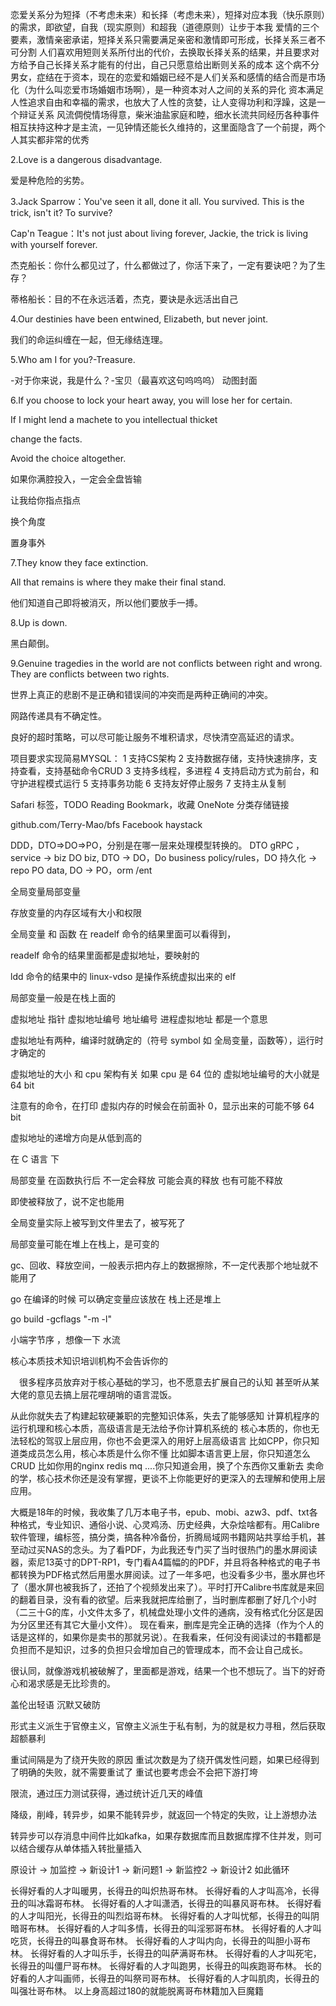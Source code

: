 恋爱关系分为短择（不考虑未来）和长择（考虑未来），短择对应本我（快乐原则）的需求，即欲望，自我（现实原则）和超我（道德原则）让步于本我
爱情的三个要素，激情亲密承诺，短择关系只需要满足亲密和激情即可形成，长择关系三者不可分割
人们喜欢用短则关系所付出的代价，去换取长择关系的结果，并且要求对方给予自己长择关系才能有的付出，自己只愿意给出断则关系的成本
这个病不分男女，症结在于资本，现在的恋爱和婚姻已经不是人们关系和感情的结合而是市场化（为什么叫恋爱市场婚姻市场啊），是一种资本对人之间的关系的异化
资本满足人性追求自由和幸福的需求，也放大了人性的贪婪，让人变得功利和浮躁，这是一个辩证关系
风流倜傥情场得意，柴米油盐家庭和睦，细水长流共同经历各种事件相互扶持这种才是主流，一见钟情还能长久维持的，这里面隐含了一个前提，两个人其实都非常的优秀


2.Love is a dangerous disadvantage.

爱是种危险的劣势。

3.Jack Sparrow：You've seen it all, done it all. You survived. This is the trick, isn't it? To survive?

Cap'n Teague：It's not just about living forever, Jackie, the trick is living with yourself forever.

杰克船长：你什么都见过了，什么都做过了，你活下来了，一定有要诀吧？为了生存？

蒂格船长：目的不在永远活着，杰克，要诀是永远活出自己

4.Our destinies have been entwined, Elizabeth, but never joint.

我们的命运纠缠在一起，但无缘结连理。

5.Who am I for you?-Treasure.

-对于你来说，我是什么？-宝贝（最喜欢这句呜呜呜）
动图封面

6.If you choose to lock your heart away, you will lose her for certain.

If I might lend a machete to you intellectual thicket

change the facts.

Avoid the choice altogether.

如果你满腔投入，一定会全盘皆输

让我给你指点指点

换个角度

置身事外

7.They know they face extinction.

All that remains is where they make their final stand.

他们知道自己即将被消灭，所以他们要放手一搏。

8.Up is down.

黑白颠倒。

9.Genuine tragedies in the world are not conflicts between right and wrong. They are conflicts between two rights.

世界上真正的悲剧不是正确和错误间的冲突而是两种正确间的冲突。

网路传递具有不确定性。

良好的超时策略，可以尽可能让服务不堆积请求，尽快清空高延迟的请求。

项目要求实现简易MYSQL：
1 支持CS架构
2 支持数据存储，支持快速排序，支持查看，支持基础命令CRUD
3 支持多线程，多进程
4 支持启动方式为前台，和守护进程模式运行
5 支持事务功能
6 支持友好停止服务
7 支持主从复制

Safari 标签，TODO Reading
Bookmark，收藏
OneNote 分类存储链接

github.com/Terry-Mao/bfs 
Facebook haystack 


DDD，DTO=>DO=>PO，分别是在哪一层来处理模型转换的。 
DTO gRPC ，service -> biz
DO biz, DTO -> DO，Do business policy/rules，DO 持久化  -> repo
PO data, DO -> PO，orm /ent  



全局变量局部变量

存放变量的内存区域有大小和权限

全局变量 和 函数 在 readelf 命令的结果里面可以看得到，

readelf 命令的结果里面都是虚拟地址，要映射的

ldd 命令的结果中的 linux-vdso 是操作系统虚拟出来的 elf

局部变量一般是在栈上面的




虚拟地址 指针 虚拟地址编号 地址编号 进程虚拟地址 都是一个意思

虚拟地址有两种，编译时就确定的（符号 symbol 如 全局变量，函数等），运行时才确定的

虚拟地址的大小 和 cpu 架构有关 如果 cpu 是 64 位的 虚拟地址编号的大小就是 64 bit

注意有的命令，在打印 虚拟内存的时候会在前面补 0，显示出来的可能不够 64 bit

虚拟地址的递增方向是从低到高的




在 C 语言 下

局部变量 在函数执行后 不一定会释放 可能会真的释放 也有可能不释放

即使被释放了，说不定也能用


全局变量实际上被写到文件里去了，被写死了

局部变量可能在堆上在栈上，是可变的


gc、回收、释放空间，一般表示把内存上的数据擦除，不一定代表那个地址就不能用了


go 在编译的时候 可以确定变量应该放在 栈上还是堆上

go build -gcflags "-m -l"

小端字节序 ，想像一下 水流



核心本质技术知识培训机构不会告诉你的


　很多程序员放弃对于核心基础的学习，也不愿意去扩展自己的认知
甚至听从某大佬的意见去搞上层花哩胡哨的语言混饭。

从此你就失去了构建起软硬兼职的完整知识体系，失去了能够感知
计算机程序的运行机理和核心本质，高级语言是无法给予你计算机系统的
核心本质的，你也无法轻松的驾驭上层应用，你也不会更深入的用好上层高级语言
比如CPP，你只知道类成员怎么用，核心本质是什么你不懂
比如脚本语言更上层，你只知道怎么CRUD
比如你用的nginx redis mq ....你只知道会用，换了个东西你又重新去
卖命的学，核心技术你还是没有掌握，更谈不上你能更好的更深入的去理解和使用上层应用。



大概是18年的时候，我收集了几万本电子书，epub、mobi、azw3、pdf、txt各种格式，专业知识、通俗小说、心灵鸡汤、历史经典，大杂烩啥都有。用Calibre软件管理，编标签，搞分类，搞各种冷备份，折腾局域网书籍网站共享给手机，甚至动过买NAS的念头。为了看PDF，为此我还专门买了当时很热门的墨水屏阅读器，索尼13英寸的DPT-RP1，专门看A4篇幅的的PDF，并且将各种格式的电子书都转换为PDF格式然后用墨水屏阅读。过了一年多吧，也没看多少书，墨水屏也坏了（墨水屏也被我拆了，还拍了个视频发出来了）。平时打开Calibre书库就是来回的翻着目录，没有看的欲望。后来我就把库给删了，当时删库都删了好几个小时（二三十G的库，小文件太多了，机械盘处理小文件的通病，没有格式化分区是因为分区里还有其它大量小文件）。
现在看来，删库是完全正确的选择（作为个人的话是这样的，如果你是卖书的那就另说）。在我看来，任何没有阅读过的书籍都是负担而不是知识，过多的负担只会增加自己的管理成本，而不会让自己成长。

很认同，就像游戏机被破解了，里面都是游戏，结果一个也不想玩了。当下的好奇心和渴求感是无比珍贵的。

盖伦出轻语 沉默又破防


形式主义派生于官僚主义，官僚主义派生于私有制，为的就是权力寻租，然后获取超额暴利


重试间隔是为了绕开失败的原因
重试次数是为了绕开偶发性问题，如果已经得到了明确的失败，就不需要重试了
重试也要考虑会不会把下游打垮

限流，通过压力测试获得，通过统计近几天的峰值

降级，削峰，转异步，如果不能转异步，就返回一个特定的失败，让上游想办法

转异步可以存消息中间件比如kafka，如果存数据库而且数据库撑不住并发，则可以结合缓存从单体插入转批量插入

原设计 -> 加监控 -> 新设计1 -> 新问题1 -> 新监控2 -> 新设计2 如此循环

长得好看的人才叫暖男，长得丑的叫炽热哥布林。
长得好看的人才叫高冷，长得丑的叫冰霜哥布林。
长得好看的人才叫潇洒，长得丑的叫暴风哥布林。
长得好看的人才叫阳光，长得丑的叫烈焰哥布林。
长得好看的人才叫忧郁，长得丑的叫阴暗哥布林。
长得好看的人才叫多情，长得丑的叫淫邪哥布林。
长得好看的人才叫吃货，长得丑的叫暴食哥布林。
长得好看的人才叫内向，长得丑的叫胆小哥布林。
长得好看的人才叫乐手，长得丑的叫萨满哥布林。
长得好看的人才叫死宅，长得丑的叫僵尸哥布林。
长得好看的人才叫跑男，长得丑的叫疾跑哥布林。
长的好看的人才叫画师，长得丑的叫祭司哥布林。
长得好看的人才叫肌肉，长得丑的叫强壮哥布林。
以上身高超过180的就能脱离哥布林籍加入巨魔籍
